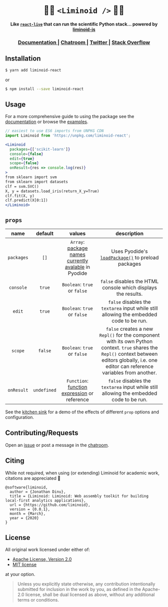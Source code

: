 <div align="center">

  <h1>🔵🔴 <code>&lt;Liminoid /></code> 🔴🔵</h1>

<strong>Like [`react-live`](https://github.com/FormidableLabs/react-live) that can run the scientific Python stack... powered by [liminoid-js](https://github.com/liminoid/liminoid-js)</strong>

</div>

<div align="center">
  <h3>
    <a href="https://liminoid.io/guides/react/">
      Documentation
    </a>
    <span> | </span>
    <a href="https://discord.gg/s6WQ9RS">
      Chatroom
    </a>
    <span> | </span>
    <a href="https://twitter.com/liminoid_io">
      Twitter
    </a>
    <span> | </span>
    <a href="https://stackoverflow.com/questions/tagged/liminoid">
      Stack Overflow
    </a>
  </h3>
</div>

## Installation

```sh
$ yarn add liminoid-react
```

or

```sh
$ npm install --save liminoid-react
```

## Usage

For a more comprehensive guide to using the package see the [documentation](https://liminoid.io/guides/react/) or browse the [examples](examples).

<!-- prettier-ignore -->
```jsx
// easiest to use ES6 imports from UNPKG CDN
import Liminoid from 'https://unpkg.com/liminoid-react';

<Liminoid
  packages={['scikit-learn']}
  console={false}
  edit={true}
  scope={false}
  onResult={res => console.log(res)}
>
from sklearn import svm
from sklearn import datasets
clf = svm.SVC()
X, y = datasets.load_iris(return_X_y=True)
clf.fit(X, y)
clf.predict(X[0:1])
</Liminoid>
```

## `props`

<!-- prettier-ignore -->
|  name  | default |   values  |  description  |
| :--------: | :-----: | :------: | :---------: |
| `packages` |  `[]`   | `Array`: [package names currently avalable](https://github.com/iodide-project/pyodide/tree/master/packages) in Pyodide   |  Uses Pyodide's [`loadPackage()`](https://pyodide.readthedocs.io/en/latest/using_pyodide_from_webworker.html#loading-packages) to preload packages   |
|  `console`  | `true`  | `Boolean`: `true` or `false` | `false` disables the HTML console which displays the results. |
|   `edit`   | `true`  |  `Boolean`: `true` or `false`   |  `false` disables the `textarea` input while still allowing the embedded code to be run. |
|   `scope`   | `false`  |  `Boolean`: `true` or `false`   |  `false` creates a new `Repl()` for the component with its own Python context. `true` shares the `Repl()` context between editors globally, i.e. one editor can reference variables from another. |
|   `onResult`   | `undefined`  |  `Function`: [function expression][f_exp] or reference  |  `false` disables the `textarea` input while still allowing the embedded code to be run. |

[f_exp]: https://developer.mozilla.org/en-US/docs/web/JavaScript/Reference/Operators/function

See the [kitchen sink]() for a demo of the effects of different `prop` options and configuration.

## Contributing/Requests

Open an [issue](https://github.com/liminoid/liminoid-react/issues) or post a message in the [chatroom](https://discord.gg/s6WQ9RS).

## Citing

While not required, when using (or extending) Liminoid for academic work, citations are appreciated 🙏

```
@software{liminoid,
  author = {Jonathan Dinu},
  title = {Liminoid: Liminoid: Web assembly toolkit for building local-first analytics applications},
  url = {https://github.com/liminoid},
  version = {0.0.1},
  month = {March},
  year = {2020}
}
```

## License

All original work licensed under either of:

- [Apache License, Version 2.0](http://www.apache.org/licenses/LICENSE-2.0)
- [MIT license](http://opensource.org/licenses/MIT)

at your option.

> Unless you explicitly state otherwise, any contribution intentionally submitted for inclusion in the work by you, as defined in the Apache-2.0 license, shall be dual licensed as above, without any additional terms or conditions.
